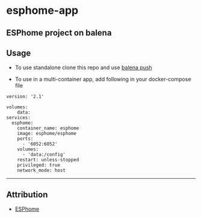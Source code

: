 # esphome-app
ESPhome project on balena
---------
## Usage 

- To use standalone clone this repo and use [balena push](https://www.balena.io/docs/learn/deploy/deployment/#balena-push)

- To use in a multi-container app, add following in your docker-compose file

```
version: '2.1'

volumes:
    data:
services:
  esphome:
    container_name: esphome
    image: esphome/esphome
    ports:
      - '6052:6052'
    volumes:
      - 'data:/config'
    restart: unless-stopped
    privileged: true
    network_mode: host
 ``` 
---------
## Attribution

* [ESPhome](http://esphome.io)